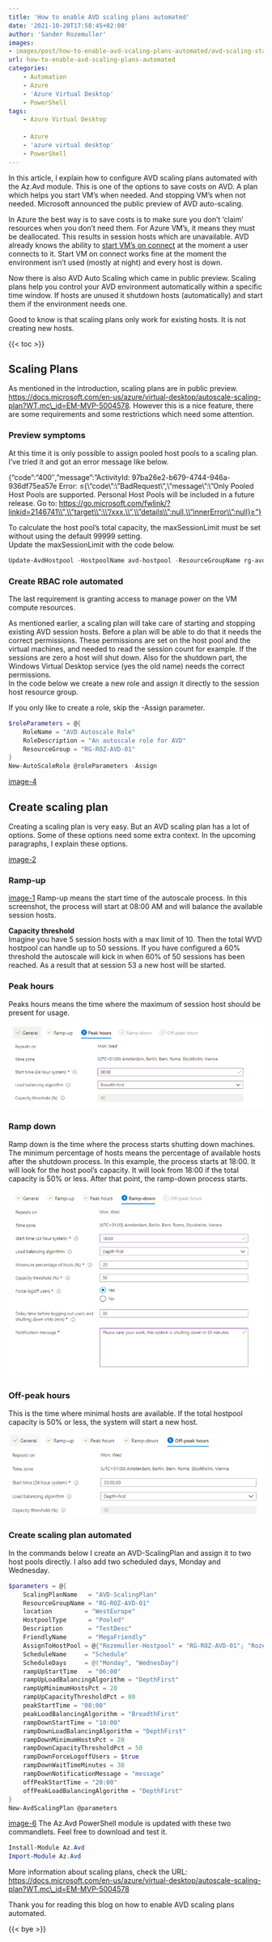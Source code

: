```yaml
---
title: 'How to enable AVD scaling plans automated'
date: '2021-10-20T17:58:45+02:00'
author: 'Sander Rozemuller'
images:
- images/post/how-to-enable-avd-scaling-plans-automated/avd-scaling-startup.png
url: how-to-enable-avd-scaling-plans-automated
categories:
    - Automation
    - Azure
    - 'Azure Virtual Desktop'
    - PowerShell
tags:
    - Azure Virtual Desktop
    
    - Azure
    - 'azure virtual desktop'
    - PowerShell
---
```


In this article, I explain how to configure AVD scaling plans automated with the Az.Avd module. This is one of the options to save costs on AVD. A plan which helps you start VM’s when needed. And stopping VM’s when not needed. Microsoft announced the public preview of AVD auto-scaling.

In Azure the best way is to save costs is to make sure you don’t ‘claim’ resources when you don’t need them. For Azure VM’s, it means they must be deallocated. This results in session hosts which are unavailable. AVD already knows the ability to [start VM’s on connect](https://www.rozemuller.com/configure-wvd-start-vm-on-connect-automated-with-role-assignments-and-graph-api/) at the moment a user connects to it. Start VM on connect works fine at the moment the environment isn’t used (mostly at night) and every host is down.   
  
Now there is also AVD Auto Scaling which came in public preview. Scaling plans help you control your AVD environment automatically within a specific time window. If hosts are unused it shutdown hosts (automatically) and start them if the environment needs one.   
  
Good to know is that scaling plans only work for existing hosts. It is not creating new hosts.

{{< toc >}}
## Scaling Plans

As mentioned in the introduction, scaling plans are in public preview. https://docs.microsoft.com/en-us/azure/virtual-desktop/autoscale-scaling-plan?WT.mc\_id=EM-MVP-5004578. However this is a nice feature, there are some requirements and some restrictions which need some attention.

### Preview symptoms

At this time it is only possible to assign pooled host pools to a scaling plan. I’ve tried it and got an error message like below.

{“code”:”400″,”message”:”ActivityId: 97ba26e2-b679-4744-946a-936df75ea57e Error: ≤{\\”code\\”:\\”BadRequest\\”,\\”message\\”:\\”Only Pooled Host Pools are supported. Personal Host Pools will be included in a future release. Go to: https://go.microsoft.com/fwlink/?linkid=2146741\\”,\\”target\\”:\\”/xxx.\\”,\\”details\\”:null,\\”innerError\\”:null}≥”}

To calculate the host pool’s total capacity, the maxSessionLimit must be set without using the default 99999 setting.  
Update the maxSessionLimit with the code below.

```powershell
Update-AvdHostpool -HostpoolName avd-hostpool -ResourceGroupName rg-avd-01 -maxSessionLimit 15
```

### Create RBAC role automated

The last requirement is granting access to manage power on the VM compute resources.

As mentioned earlier, a scaling plan will take care of starting and stopping existing AVD session hosts. Before a plan will be able to do that it needs the correct permissions. These permissions are set on the host pool and the virtual machines, and needed to read the session count for example. If the sessions are zero a host will shut down. Also for the shutdown part, the Windows Virtual Desktop service (yes the old name) needs the correct permissions.   
In the code below we create a new role and assign it directly to the session host resource group.

If you only like to create a role, skip the -Assign parameter.

```powershell
$roleParameters = @{
    RoleName = "AVD Autoscale Role"
    RoleDescription = "An autoscale role for AVD"
    ResourceGroup = "RG-ROZ-AVD-01"
}
New-AutoScaleRole @roleParameters -Assign
```

[image-4](image-4.png)
## Create scaling plan

Creating a scaling plan is very easy. But an AVD scaling plan has a lot of options. Some of these options need some extra context. In the upcoming paragraphs, I explain these options.

[image-2](image-2.png)
### Ramp-up

[image-1](image-1.png)
Ramp-up means the start time of the autoscale process. In this screenshot, the process will start at 08:00 AM and will balance the available session hosts.

**Capacity threshold**  
Imagine you have 5 session hosts with a max limit of 10. Then the total WVD hostpool can handle up to 50 sessions. If you have configured a 60% threshold the autoscale will kick in when 60% of 50 sessions has been reached. As a result that at session 53 a new host will be started.

### Peak hours

Peaks hours means the time where the maximum of session host should be present for usage.

![image-7](image-7.png)
### Ramp down

Ramp down is the time where the process starts shutting down machines. The minimum percentage of hosts means the percentage of available hosts after the shutdown process. In this example, the process starts at 18:00. It will look for the host pool’s capacity. It will look from 18:00 if the total capacity is 50% or less. After that point, the ramp-down process starts.

![image-8](image-8.png)
### Off-peak hours

This is the time where minimal hosts are available. If the total hostpool capacity is 50% or less, the system will start a new host.

![image-9](image-9.png)
### Create scaling plan automated

In the commands below I create an AVD-ScalingPlan and assign it to two host pools directly. I also add two scheduled days, Monday and Wednesday.

```powershell
$parameters = @{
    ScalingPlanName   = "AVD-ScalingPlan"
    ResourceGroupName = "RG-ROZ-AVD-01"
    location         = "WestEurope"
    HostpoolType      = "Pooled"
    Description       = "TestDesc"
    FriendlyName      = "MegaFriendly"
    AssignToHostPool = @{"Rozemuller-Hostpool" = "RG-ROZ-AVD-01"; "Rozemuller-Hostpool-2" = "RG-ROZ-AVD-01" }
    ScheduleName     = "Schedule"
    ScheduleDays     = @("Monday", "WednesDay")
    rampUpStartTime   = "06:00"
    rampUpLoadBalancingAlgorithm = "DepthFirst"
    rampUpMinimumHostsPct = 20
    rampUpCapacityThresholdPct = 80
    peakStartTime = "08:00"
    peakLoadBalancingAlgorithm = "BreadthFirst"
    rampDownStartTime = "18:00"
    rampDownLoadBalancingAlgorithm = "DepthFirst"
    rampDownMinimumHostsPct = 20
    rampDownCapacityThresholdPct = 50
    rampDownForceLogoffUsers = $true
    rampDownWaitTimeMinutes = 30
    rampDownNotificationMessage = "message"
    offPeakStartTime = "20:00"
    offPeakLoadBalancingAlgorithm = "DepthFirst"
}
New-AvdScalingPlan @parameters
```
[image-6](image-6.png)
The Az.Avd PowerShell module is updated with these two commandlets. Feel free to download and test it.

```powershell
Install-Module Az.Avd
Import-Module Az.Avd
```

More information about scaling plans, check the URL: https://docs.microsoft.com/en-us/azure/virtual-desktop/autoscale-scaling-plan?WT.mc\_id=EM-MVP-5004578

Thank you for reading this blog on how to enable AVD scaling plans automated.   

{{< bye >}}